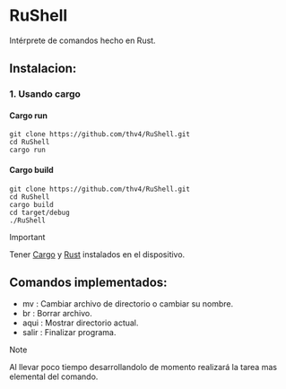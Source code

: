 # RuShell

Intérprete de comandos hecho en Rust.

## Instalacion:

### 1. Usando cargo

#### Cargo run
```
git clone https://github.com/thv4/RuShell.git
cd RuShell
cargo run
```

#### Cargo build
```
git clone https://github.com/thv4/RuShell.git
cd RuShell
cargo build
cd target/debug
./RuShell
```

> [!IMPORTANT]
> Tener [Cargo](https://doc.rust-lang.org/cargo/index.html) y [Rust](https://doc.rust-lang.org/book/title-page.html) instalados en el dispositivo.

## Comandos implementados:

* mv : Cambiar archivo de directorio o cambiar su nombre.
* br : Borrar archivo.
* aqui : Mostrar directorio actual.
* salir : Finalizar programa.

> [!NOTE]
> Al llevar poco tiempo desarrollandolo de momento realizará la tarea mas elemental del comando. 
